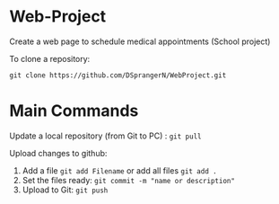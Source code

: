 # Web-Project
Create a web page to schedule medical appointments (School project)

To clone a repository:
```
git clone https://github.com/DSprangerN/WebProject.git
```

# Main Commands
Update a local repository (from Git to PC) : `git pull`

Upload changes to github:

1. Add a file `git add Filename` or add all files `git add .`
2. Set the files ready: `git commit -m "name or description"`
3. Upload to Git: `git push`
